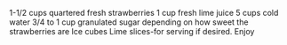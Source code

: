 1-1/2 cups quartered fresh strawberries
 1 cup fresh lime juice
 5 cups cold water
 3/4 to 1 cup granulated sugar depending on how sweet the strawberries are
 Ice cubes
 Lime slices-for serving if desired.
 Enjoy 
